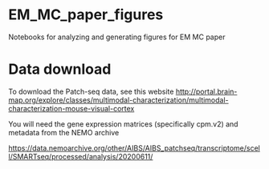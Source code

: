 # EM_MC_paper_figures
Notebooks for analyzing and generating figures for EM MC paper

# Data download
To download the Patch-seq data, see this website
http://portal.brain-map.org/explore/classes/multimodal-characterization/multimodal-characterization-mouse-visual-cortex

You will need the gene expression matrices (specifically cpm.v2) and metadata from the NEMO archive

https://data.nemoarchive.org/other/AIBS/AIBS_patchseq/transcriptome/scell/SMARTseq/processed/analysis/20200611/

